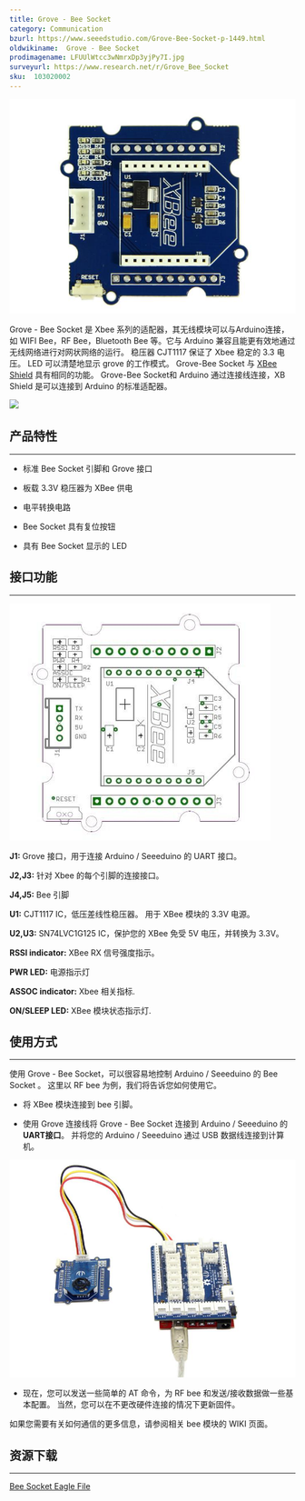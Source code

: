 ```yaml
---
title: Grove - Bee Socket
category: Communication
bzurl: https://www.seeedstudio.com/Grove-Bee-Socket-p-1449.html
oldwikiname:  Grove - Bee Socket
prodimagename: LFUUlWtcc3wNmrxDp3yjPy7I.jpg
surveyurl: https://www.research.net/r/Grove_Bee_Socket
sku:  103020002
---
```


![](https://github.com/SeeedDocument/Grove-Bee_Socket/raw/master/img/Bee_Socket_01.jpg)

Grove - Bee Socket 是 Xbee 系列的适配器，其无线模块可以与Arduino连接，如 WIFI Bee，RF Bee，Bluetooth Bee 等。它与 Arduino 兼容且能更有效地通过无线网络进行对网状网络的运行。 稳压器 CJT1117 保证了 Xbee 稳定的 3.3 电压。 LED 可以清楚地显示 grove 的工作模式。
Grove-Bee Socket 与 [XBee Shield](/XBee_Shield_V2.0) 具有相同的功能。 Grove-Bee Socket和 Arduino 通过连接线连接，XB Shield 是可以连接到 Arduino 的标准适配器。

[![](https://github.com/SeeedDocument/wiki_chinese/raw/master/docs/images/click_to_buy.PNG)](https://item.taobao.com/item.htm?spm=a1z10.3-c.w4002-11172317909.10.2571febF8DwHR&id=526471153414)


##  产品特性
---
* 标准 Bee Socket 引脚和 Grove 接口

* 板载 3.3V 稳压器为 XBee 供电

* 电平转换电路

* Bee Socket 具有复位按钮

* 具有 Bee Socket 显示的 LED

##  接口功能
---
![](https://github.com/SeeedDocument/Grove-Bee_Socket/raw/master/img/Bee_Socket_Interface.jpg)

**J1:** Grove 接口，用于连接 Arduino / Seeeduino 的 UART 接口。

**J2,J3:** 针对 Xbee 的每个引脚的连接接口。

**J4,J5:** Bee 引脚

**U1:** CJT1117 IC，低压差线性稳压器。 用于 XBee 模块的 3.3V 电源。

**U2,U3:**  SN74LVC1G125 IC，保护您的 XBee 免受 5V 电压，并转换为 3.3V。


**RSSI indicator:** XBee RX 信号强度指示。

**PWR LED:** 电源指示灯

**ASSOC indicator:**  Xbee 相关指标.

**ON/SLEEP LED:** XBee 模块状态指示灯.

##  使用方式
---
使用 Grove - Bee Socket，可以很容易地控制 Arduino / Seeeduino 的 Bee Socket 。 这里以 RF bee 为例，我们将告诉您如何使用它。

* 将 XBee 模块连接到 bee 引脚。

* 使用 Grove 连接线将 Grove - Bee Socket 连接到 Arduino / Seeeduino 的 **UART接口**。 并将您的 Arduino / Seeeduino 通过 USB 数据线连接到计算机。

![](https://github.com/SeeedDocument/Grove-Bee_Socket/raw/master/img/Grove-Bee_Socket.jpg)

* 现在，您可以发送一些简单的 AT 命令，为 RF bee 和发送/接收数据做一些基本配置。 当然，您可以在不更改硬件连接的情况下更新固件。

如果您需要有关如何通信的更多信息，请参阅相关 bee 模块的 WIKI 页面。

##  资源下载
---
[Bee Socket Eagle File](https://github.com/SeeedDocument/Grove-Bee_Socket/raw/master/res/Bee_Socket_Eagle_File.zip)
